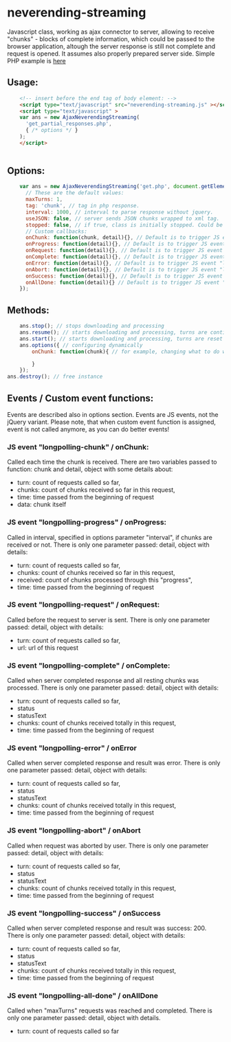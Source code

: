 # neverending-streaming

Javascript class, working as ajax connector to server, allowing to receive "chunks" - blocks of complete information, which could be passed to the browser application, altough the server response is still not complete and request is opened. It assumes also properly prepared server side. Simple PHP example is [here](https://github.com/jasterstary/neverending-streaming/blob/master/example/get.php)

## Usage:
``` html
    <!-- insert before the end tag of body element: -->
    <script type="text/javascript" src="neverending-streaming.js" ></script>
    <script type="text/javascript" >
    var ans = new AjaxNeverendingStreaming(
      'get_partial_responses.php',
      { /* options */ }
    );
    </script>
    
```

## Options:
``` javascript
    var ans = new AjaxNeverendingStreaming('get.php', document.getElementById('results1'), {
      // These are the default values:
      maxTurns: 1,
      tag: 'chunk', // tag in php response.
      interval: 1000, // interval to parse response without jquery.
      useJSON: false, // server sends JSON chunks wrapped to xml tag.
      stopped: false, // if true, class is initially stopped. Could be started with method "resume".
      // Custom callbacks:
      onChunk: function(chunk, detail){}, // Default is to trigger JS event "longpolling-chunk"
      onProgress: function(detail){}, // Default is to trigger JS event "longpolling-progress"
      onRequest: function(detail){}, // Default is to trigger JS event "longpolling-request"
      onComplete: function(detail){}, // Default is to trigger JS event "longpolling-complete"
      onError: function(detail){}, // Default is to trigger JS event "longpolling-error"
      onAbort: function(detail){}, // Default is to trigger JS event "longpolling-abort"
      onSuccess: function(detail){}, // Default is to trigger JS event "longpolling-success"
      onAllDone: function(detail){} // Default is to trigger JS event "longpolling-all-done"      
    });
```

## Methods:
``` javascript
    ans.stop(); // stops downloading and processing
    ans.resume(); // starts downloading and processing, turns are continuing 
    ans.start(); // starts downloading and processing, turns are reset to 0 
    ans.options({ // configuring dynamically
        onChunk: function(chunk){ // for example, changing what to do with processed chunk

        }
    });
ans.destroy(); // free instance
```

## Events / Custom event functions:
Events are described also in options section. Events are JS events, not the jQuery variant. Please note, that when custom event function is assigned, event is not called anymore, as you can do better events!

### JS event "longpolling-chunk" / onChunk: 
Called each time the chunk is received. There are two variables passed to function: chunk and detail, object with some details about:
+ turn: count of requests called so far,
+ chunks: count of chunks received so far in this request,
+ time: time passed from the beginning of request
+ data: chunk itself
      
### JS event "longpolling-progress" / onProgress:
Called in interval, specified in options parameter "interval", if chunks are received or not.
There is only one parameter passed: detail, object with details:
+ turn: count of requests called so far,
+ chunks: count of chunks received so far in this request,
+ received: count of chunks processed through this "progress",
+ time: time passed from the beginning of request

### JS event "longpolling-request" / onRequest:
Called before the request to server is sent.
There is only one parameter passed: detail, object with details:
+ turn: count of requests called so far,
+ url: url of this request

### JS event "longpolling-complete" / onComplete:
Called when server completed response and all resting chunks was processed.
There is only one parameter passed: detail, object with details:
+ turn: count of requests called so far,
+ status
+ statusText
+ chunks: count of chunks received totally in this request,
+ time: time passed from the beginning of request      

### JS event "longpolling-error" / onError
Called when server completed response and result was error.
There is only one parameter passed: detail, object with details:
+ turn: count of requests called so far,
+ status
+ statusText
+ chunks: count of chunks received totally in this request,
+ time: time passed from the beginning of request 

### JS event "longpolling-abort" / onAbort
Called when request was aborted by user.
There is only one parameter passed: detail, object with details:
+ turn: count of requests called so far,
+ status
+ statusText
+ chunks: count of chunks received totally in this request,
+ time: time passed from the beginning of request 

### JS event "longpolling-success" / onSuccess
Called when server completed response and result was success: 200.
There is only one parameter passed: detail, object with details:
+ turn: count of requests called so far,
+ status
+ statusText
+ chunks: count of chunks received totally in this request,
+ time: time passed from the beginning of request 

### JS event "longpolling-all-done" / onAllDone
Called when "maxTurns" requests was reached and completed.
There is only one parameter passed: detail, object with details.
+ turn: count of requests called so far

